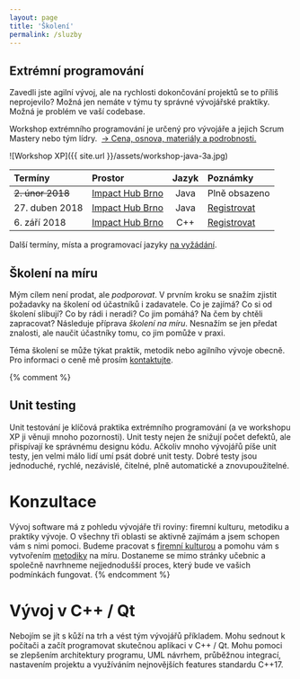 ```yaml
---
layout: page
title: 'Školení'
permalink: /sluzby
---
```


## Extrémní programování

Zavedli jste agilní vývoj, ale na rychlosti dokončování projektů se to příliš neprojevilo?
Možná jen nemáte v týmu ty správné vývojářské praktiky. Možná je problém ve vaší codebase.

Workshop extrémního programování je určený pro vývojáře a jejich Scrum Mastery nebo tým lídry.
&nbsp;[&rarr; Cena, osnova, materiály a podrobnosti.](/workshop-extremniho-programovani)

![Workshop XP]({{ site.url }}/assets/workshop-java-3a.jpg)

| Termíny                  | Prostor                                       | Jazyk | Poznámky      |
|:------------------------ |:--------------------------------------------- |:-----:|:--------------|
| ~~2. únor 2018~~         | [Impact Hub Brno](https://www.hubbrno.cz/en/) | Java  | Plně obsazeno |
| 27. duben 2018           | [Impact Hub Brno](https://www.hubbrno.cz/en/) | Java  | [Registrovat](/workshop-extremniho-programovani-rezervace) |
| 6. září 2018             | [Impact Hub Brno](https://www.hubbrno.cz/en/) | C++   | [Registrovat](/workshop-extremniho-programovani-rezervace) |

Další termíny, místa a programovací jazyky [na vyžádání](/kontakt).

## Školení na míru

Mým cílem není prodat, ale *podporovat*.
V prvním kroku se snažím zjistit požadavky na školení od účastníků i zadavatele.
Co je zajímá? Co si od školení slibují? Co by rádi i neradi? Co jim pomáhá? Na čem by chtěli zapracovat?
Následuje příprava *školení na míru*. Nesnažím se jen předat znalosti, ale naučit účastníky tomu, co jim pomůže v praxi.

Téma školení se může týkat praktik, metodik nebo agilního vývoje obecně.
Pro informaci o ceně mě prosím [kontaktujte](/kontakt).

{% comment %} 
## Unit testing

Unit testování je klíčová praktika extrémního programování (a ve workshopu XP ji věnuji mnoho pozornosti).
Unit testy nejen že snižují počet defektů, ale přispívají ke správnému designu kódu. Ačkoliv mnoho vývojářů píše unit testy,
jen velmi málo lidí umí psát dobré unit testy. Dobré testy jsou jednoduché, rychlé, nezávislé, čitelné, plně automatické
a znovupoužitelné.

# Konzultace

Vývoj software má z pohledu vývojáře tři roviny: firemní kulturu, metodiku a praktiky vývoje.
O všechny tři oblasti se aktivně zajímám a jsem schopen vám s nimi pomoci.
Budeme pracovat s [firemní kulturou](/firemni-kultura) a pomohu vám s vytvořením [metodiky](/metodiky)
na míru. Dostaneme se mimo stránky učebnic a společně navrhneme nejjednodušší proces,
který bude ve vašich podmínkách fungovat.
{% endcomment %}

# Vývoj v C++ / Qt

Nebojím se jít s kůží na trh a vést tým vývojářů příkladem. Mohu sednout k počítači a začít programovat
skutečnou aplikaci v C++ / Qt. Mohu pomoci se zlepšením architektury programu, UML návrhem,
průběžnou integrací, nastavením projektu a
využíváním nejnovějších features standardu C++17.

